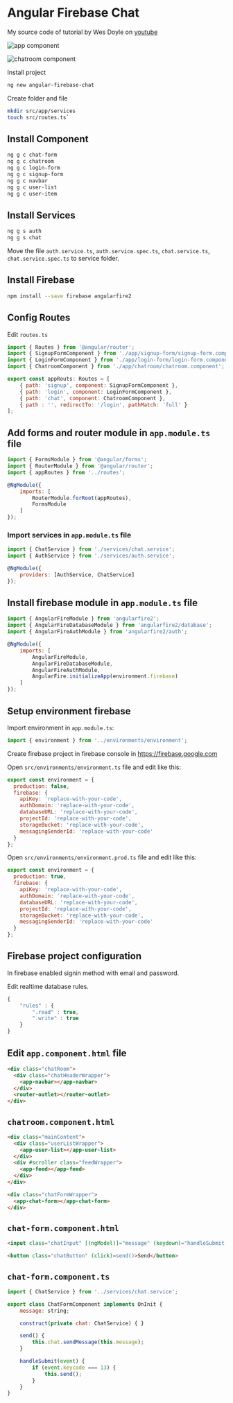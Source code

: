 # Angular Firebase Chat

My source code of tutorial by Wes Doyle on [youtube](https://www.youtube.com/watch?v=-j0LVc-zLh0&t=789s)

![app component](/assets/app-component.png)

![chatroom component](/assets/chatroom-component.png)

Install project

```bash
ng new angular-firebase-chat
```

Create folder and file

```bash
mkdir src/app/services
touch src/routes.ts`
```

## Install Component

```bash
ng g c chat-form
ng g c chatroom
ng g c login-form
ng g c signup-form
ng g c navbar
ng g c user-list
ng g c user-item
```

## Install Services

```bash
ng g s auth
ng g s chat
```

Move the file `auth.service.ts`, `auth.service.spec.ts`, `chat.service.ts`, `chat.service.spec.ts` to service folder.

## Install Firebase

```bash
npm install --save firebase angularfire2
```

## Config Routes

Edit `routes.ts`

```javascript
import { Routes } from '@angular/router';
import { SignupFormComponent } from './app/signup-form/signup-form.component';
import { LoginFormComponent } from './app/login-form/login-form.component';
import { ChatroomComponent } from './app/chatroom/chatroom.component';

export const appRouts: Routes = [
	{ path: 'signup', component: SignupFormComponent },
	{ path: 'login', component: LoginFormComponent },
	{ path: 'chat', component: ChatroomComponent },
	{ path : '', redirectTo: '/login', pathMatch: 'full' }
];
```

## Add forms and router module in `app.module.ts` file

```javascript
import { FormsModule } from '@angular/forms';
import { RouterModule } from '@angular/router';
import { appRoutes } from '../routes';

@NgModule({
	imports: [
		RouterModule.forRoot(appRoutes),
		FormsModule
	]
});
```

### Import services in `app.module.ts` file

```javascript
import { ChatService } from './services/chat.service';
import { AuthService } from './services/auth.service';

@NgModule({
	providers: [AuthService, ChatService]
});	
```

## Install firebase module in `app.module.ts` file

```javascript
import { AngularFireModule } from 'angularfire2';
import { AngularFireDatabaseModule } from 'angularfire2/database';
import { AngularFireAuthModule } from 'angularfire2/auth';

@NgModule({
	imports: [
		AngularFireModule,
		AngularFireDatabaseModule,
		AngularFireAuthModule,
		AngularFire.initializeApp(environment.firebase)
	]
});
```

## Setup environment firebase

Import environment in `app.module.ts`:

```javascript
import { environment } from '../environments/environment';
``` 

Create firebase project in firebase console in https://firebase.google.com

Open `src/environments/environment.ts` file and edit like this:

```javascript
export const environment = {
  production: false,
  firebase: {
    apiKey: 'replace-with-your-code',
    authDomain: 'replace-with-your-code',
    databaseURL: 'replace-with-your-code',
    projectId: 'replace-with-your-code',
    storageBucket: 'replace-with-your-code',
    messagingSenderId: 'replace-with-your-code'
  }
};
```

Open `src/environments/environment.prod.ts` file and edit like this:

```javascript
export const environment = {
  production: true,
  firebase: {
    apiKey: 'replace-with-your-code',
    authDomain: 'replace-with-your-code',
    databaseURL: 'replace-with-your-code',
    projectId: 'replace-with-your-code',
    storageBucket: 'replace-with-your-code',
    messagingSenderId: 'replace-with-your-code'
  }
};
```

## Firebase project configuration

In firebase enabled signin method with email and password.

Edit realtime database rules.

```javascript
{
	"rules" : {
		".read" : true,
		".write" : true
	}
}
```

## Edit `app.component.html` file

```html
<div class="chatRoom">
  <div class="chatHeaderWrapper">
    <app-navbar></app-navbar>
  </div>
  <router-outlet></router-outlet>
</div>
```

## `chatroom.component.html`

```html
<div class="mainContent">
  <div class="userListWrapper">
    <app-user-list></app-user-list>
  </div>
  <div #scroller class="feedWrapper">
    <app-feed></app-feed>
  </div>
</div>

<div class="chatFormWrapper">
  <app-chat-form></app-chat-form>
</div>
```

## `chat-form.component.html`

```html
<input class="chatInput" [(ngModel)]="message" (keydown)="handleSubmit($event)" />

<button class="chatButton" (click)=send()>Send</button>
```

## `chat-form.component.ts`

```javascript
import { ChatService } from '../services/chat.service';

export class ChatFormComponent implements OnInit {
	message: string;

	construct(private chat: ChatService) { }

	send() {
		this.chat.sendMessage(this.message);
	}

	handleSubmit(event) {
		if (event.keycode === 13) {
			this.send();
		}
	}	
}
```



